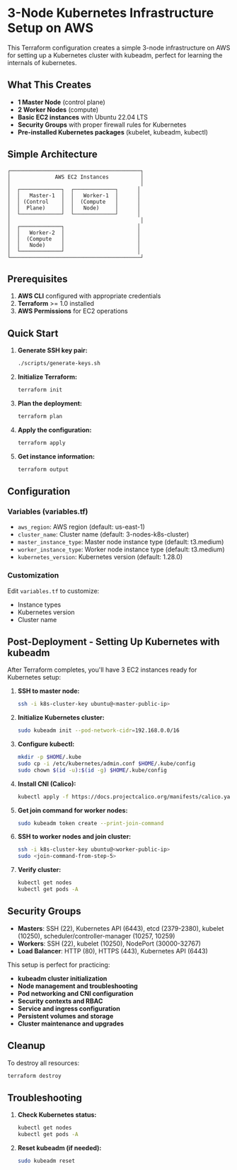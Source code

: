 # 3-Node Kubernetes Infrastructure Setup on AWS

This Terraform configuration creates a simple 3-node infrastructure on AWS for setting up a Kubernetes cluster with kubeadm, perfect for learning the internals of kubernetes.

## What This Creates

- **1 Master Node** (control plane)
- **2 Worker Nodes** (compute)
- **Basic EC2 instances** with Ubuntu 22.04 LTS
- **Security Groups** with proper firewall rules for Kubernetes
- **Pre-installed Kubernetes packages** (kubelet, kubeadm, kubectl)

## Simple Architecture

```
┌─────────────────────────────────────────┐
│              AWS EC2 Instances          │
│                                         │
│  ┌─────────────┐  ┌─────────────┐      │
│  │   Master-1  │  │   Worker-1  │      │
│  │ (Control    │  │  (Compute   │      │
│  │  Plane)     │  │   Node)     │      │
│  └─────────────┘  └─────────────┘      │
│                                         │
│  ┌─────────────┐                       │
│  │   Worker-2  │                       │
│  │  (Compute   │                       │
│  │   Node)     │                       │
│  └─────────────┘                       │
└─────────────────────────────────────────┘
```

## Prerequisites

1. **AWS CLI** configured with appropriate credentials
2. **Terraform** >= 1.0 installed
3. **AWS Permissions** for EC2 operations

## Quick Start

1. **Generate SSH key pair:**
   ```bash
   ./scripts/generate-keys.sh
   ```

2. **Initialize Terraform:**
   ```bash
   terraform init
   ```

3. **Plan the deployment:**
   ```bash
   terraform plan
   ```

4. **Apply the configuration:**
   ```bash
   terraform apply
   ```

5. **Get instance information:**
   ```bash
   terraform output
   ```

## Configuration

### Variables (variables.tf)

- `aws_region`: AWS region (default: us-east-1)
- `cluster_name`: Cluster name (default: 3-nodes-k8s-cluster)
- `master_instance_type`: Master node instance type (default: t3.medium)
- `worker_instance_type`: Worker node instance type (default: t3.medium)
- `kubernetes_version`: Kubernetes version (default: 1.28.0)

### Customization

Edit `variables.tf` to customize:
- Instance types
- Kubernetes version
- Cluster name

## Post-Deployment - Setting Up Kubernetes with kubeadm

After Terraform completes, you'll have 3 EC2 instances ready for Kubernetes setup:

1. **SSH to master node:**
   ```bash
   ssh -i k8s-cluster-key ubuntu@<master-public-ip>
   ```

2. **Initialize Kubernetes cluster:**
   ```bash
   sudo kubeadm init --pod-network-cidr=192.168.0.0/16
   ```

3. **Configure kubectl:**
   ```bash
   mkdir -p $HOME/.kube
   sudo cp -i /etc/kubernetes/admin.conf $HOME/.kube/config
   sudo chown $(id -u):$(id -g) $HOME/.kube/config
   ```

4. **Install CNI (Calico):**
   ```bash
   kubectl apply -f https://docs.projectcalico.org/manifests/calico.yaml
   ```

5. **Get join command for worker nodes:**
   ```bash
   sudo kubeadm token create --print-join-command
   ```

6. **SSH to worker nodes and join cluster:**
   ```bash
   ssh -i k8s-cluster-key ubuntu@<worker-public-ip>
   sudo <join-command-from-step-5>
   ```

7. **Verify cluster:**
   ```bash
   kubectl get nodes
   kubectl get pods -A
   ```

## Security Groups

- **Masters**: SSH (22), Kubernetes API (6443), etcd (2379-2380), kubelet (10250), scheduler/controller-manager (10257, 10259)
- **Workers**: SSH (22), kubelet (10250), NodePort (30000-32767)
- **Load Balancer**: HTTP (80), HTTPS (443), Kubernetes API (6443)

This setup is perfect for practicing:

- **kubeadm cluster initialization**
- **Node management and troubleshooting**
- **Pod networking and CNI configuration**
- **Security contexts and RBAC**
- **Service and ingress configuration**
- **Persistent volumes and storage**
- **Cluster maintenance and upgrades**

## Cleanup

To destroy all resources:
```bash
terraform destroy
```

## Troubleshooting
1. **Check Kubernetes status:**
   ```bash
   kubectl get nodes
   kubectl get pods -A
   ```

2. **Reset kubeadm (if needed):**
   ```bash
   sudo kubeadm reset
   ```


